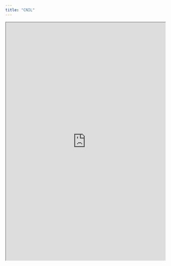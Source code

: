 ```yaml
---
title: "CNIL"
---
```



<iframe height="750" width="100%" src="https://ewelton.github.io/ktest/wiki.html#CNIL"></iframe>
